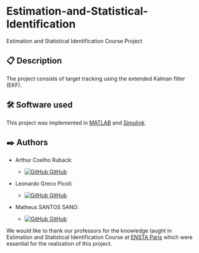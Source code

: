 # Estimation-and-Statistical-Identification
Estimation and Statistical Identification Course Project

## 📋 Description
The project consists of target tracking using the extended Kalman filter (EKF).

## 🛠️ Software used

This project was implemented in [MATLAB](https://www.mathworks.com/products/matlab.html) and [Simulink](https://www.mathworks.com/products/simulink.html).

## ✒️ Authors

- Arthur Coelho Ruback:
    - [![GitHub](https://i.stack.imgur.com/tskMh.png) GitHub](https://github.com/arthur-ruback)

- Leonardo Greco Picoli:
    - [![GitHub](https://i.stack.imgur.com/tskMh.png) GitHub](https://github.com/Picolau)

- Matheus SANTOS SANO:
    - [![GitHub](https://i.stack.imgur.com/tskMh.png) GitHub](https://github.com/matsano)

We would like to thank our professors for the knowledge taught in Estimation and Statistical Identification Course at [ENSTA Paris](https://www.ensta-paris.fr/) which were essential for the realization of this project.
